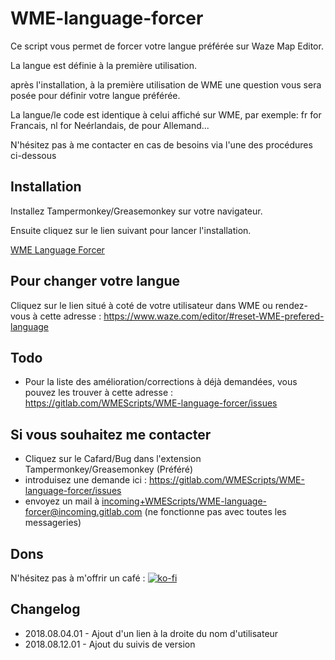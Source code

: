 # WME-language-forcer

Ce script vous permet de forcer votre langue préférée sur Waze Map Editor.

La langue est définie à la première utilisation.

après l'installation, à la première utilisation de WME une question vous sera posée pour définir votre langue préférée.

La langue/le code est identique à celui affiché sur WME, par exemple: fr for Francais, nl for Neérlandais, de pour Allemand...

N'hésitez pas à me contacter en cas de besoins via l'une des procédures ci-dessous

Installation
------------

Installez Tampermonkey/Greasemonkey sur votre navigateur.

Ensuite cliquez sur le lien suivant pour lancer l'installation.

<a href="https://greasyfork.org/fr/scripts/370408-wme-language-forcer">WME Language Forcer</a>

Pour changer votre langue
-------------------------

Cliquez sur le lien situé à coté de votre utilisateur dans WME ou 
rendez-vous à cette adresse : <a href="https://www.waze.com/editor/#reset-WME-prefered-language">https://www.waze.com/editor/#reset-WME-prefered-language</a>


Todo
----

- Pour la liste des amélioration/corrections à déjà demandées, vous pouvez les trouver à cette adresse : <a targer="_blank" href="https://gitlab.com/WMEScripts/WME-language-forcer/issues">https://gitlab.com/WMEScripts/WME-language-forcer/issues</a>

Si vous souhaitez me contacter
------------------------------

- Cliquez sur le Cafard/Bug dans l'extension Tampermonkey/Greasemonkey (Préféré)
- introduisez une demande ici : <a targer="_blank" href="https://gitlab.com/WMEScripts/WME-language-forcer/issues">https://gitlab.com/WMEScripts/WME-language-forcer/issues</a>
- envoyez un mail à <a href="mailto:incoming+WMEScripts/WME-language-forcer@incoming.gitlab.com">incoming+WMEScripts/WME-language-forcer@incoming.gitlab.com</a> (ne fonctionne pas avec toutes les messageries)


Dons
--------
N'hésitez pas à m'offrir un café :
[![ko-fi](https://www.ko-fi.com/img/donate_sm.png)](https://ko-fi.com/W7W4GSD8)

Changelog
---------
* 2018.08.04.01 - Ajout d'un lien à la droite du nom d'utilisateur
* 2018.08.12.01 - Ajout du suivis de version